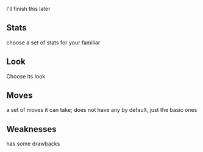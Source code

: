I'll finish this later

## Stats

choose a set of stats for your familiar

## Look

Choose its look

## Moves

a set of moves it can take; does not have any by default, just the basic ones

## Weaknesses

has some drawbacks